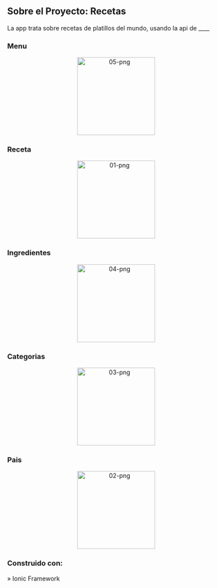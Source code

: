 <h2>Sobre el Proyecto: Recetas</h2>

<p>La app trata sobre recetas de platillos del mundo, usando la api de ____  </p>

<h3>Menu</h3>
<div align="center">
  <img align="center" src="https://github.com/OsOsorioP/Proyecto-Ionic/blob/main/05.png" alt="05-png" width="180px" />
</div>

<h3>Receta</h3>
<div align="center">
  <img align="center" src="https://github.com/OsOsorioP/Proyecto-Ionic/blob/main/01.png" alt="01-png" width="180px" />
</div>

<h3>Ingredientes</h3>
<div align="center">
  <img align="center" src="https://github.com/OsOsorioP/Proyecto-Ionic/blob/main/04.png" alt="04-png" width="180px" />
</div>

<h3>Categorias</h3>
<div align="center">
  <img align="center" src="https://github.com/OsOsorioP/Proyecto-Ionic/blob/main/03.png" alt="03-png" width="180px" />
</div>

<h3>Pais</h3>
<div align="center">
  <img align="center" src="https://github.com/OsOsorioP/Proyecto-Ionic/blob/main/02.png" alt="02-png" width="180px" />
</div>



<h3>Construido con:</h3>

» Ionic Framework
